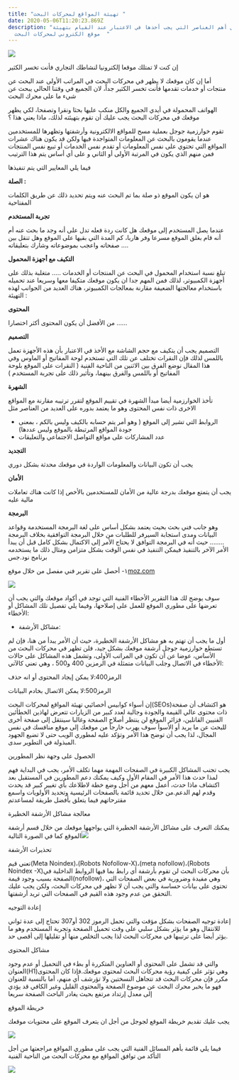 ```yaml
---
title: "تهيئة المواقع لمحركات البحث "
date: 2020-05-06T11:20:23.869Z
description: "ما هي أهم العناصر التي يجب أخذها في الاعتبار عند القيام بتهيئة
  موقع الكتروني لمحركات البحث  "
---
```

![](https://lh5.googleusercontent.com/HOZr9aWB2m-5fGWpKN8z3bB6WkqC1gSACpIvyf-uAICdyu2ygmFUK-YjXFNk1RuJ49TGEwlwEKSLo88Q46hb96T8TO1Rbg4tgeXGdfOGRPiYoXidJoZL3YJ7KcBEJxWMIz__YUmR)

إن كنت لا تمتلك موقعا إلكترونيا لنشاطك التجاري فأنت تخسر الكثير

أما إن كان موقعك لا يظهر في محركات البحث في المراتب الأولى عند البحث عن منتجات أو خدمات تقدمها فأنت تخسر الكثير جداً، لان الجميع في وقتنا الحالي يبحث عن شيء ما على محرك البحث

الهواتف المحمولة في أيدي الجميع والكل منكب عليها بحثا ونقرا وتصفحا، لكي يظهر موقعك في محركات البحث يجب عليك أن تقوم بتهيئته لذلك، ماذا يعني هذا ؟

تقوم خوارزمية جوجل بعملية مسح للمواقع الالكترونية وأرشفتها وتظهرها للمستخدمين عندما يقومون بالبحث عن المعلومات المتواجدة فيها ولكن قد يكون هناك عشرات المواقع التي تحتوي على نفس المعلومات أو تقدم نفس الخدمات أو تبيع نفس المنتجات فمن منهم الذي يكون في المرتبة الأولى أو الثاني و على أي أساس يتم هذا الترتيب

فيما يلي المعايير التي يتم تنفيذها

**الصلة :**

هو ان يكون الموقع ذو صلة بما تم البحث عنه ويتم تحديد ذلك عن طريق الكلمات المفتاحية

**تجربة المستخدم**

عندما يصل المستخدم إلى موقعك هل كانت ردة فعله تدل على أنه وجد ما بحث عنه أم أنه قام بغلق الموقع مسرعا وفر هاربا، كم المدة التي بقيها على الموقع وهل تنقل بين صفحاته واعجب بموضوعاته وشارك بتعليقاته ….

**التكيف مع أجهزة المحمول**

تبلغ نسبة استخدام المحمول في البحث عن المنتجات أو الخدمات ….. متغلبة بذلك على أجهزة الكمبيوتر، لذلك فمن المهم جدا ان يكون موقعك متكيفا معها وسريعا عند تحميله باستخدام معالجتها الضعيفة مقارنة بمعالجات الكمبيوتر، هناك العديد من الجوانب لهذه التهيئة :

 **المحتوى**

من الأفضل أن يكون المحتوى أكثر اختصارا ……

 **التصميم**

التصميم يجب أن يتكيف مع حجم الشاشة مع الأخذ في الاعتبار بأن هذه الأجهزة تعمل باللمس لذلك فإن النقرات تختلف عن تلك التي تستخدم لوحة المفاتيح أو الماوس وفي هذا المقال نوضع الفرق بين الاثنين من الناحية الفنية ( النقرات على الموقع بلوحة المفاتيح أو باللمس والفرق بينهما، وتأثير ذلك على تجربة المستخدم )

**الشهرة**

تأخذ الخوارزمية أيضا مبدأ الشهرة في تقييم الموقع لتقرر ترتيبه مقارنة مع المواقع الاخرى ذات نفس المحتوى وهو ما يعتمد بدوره على العديد من العناصر مثل

* الروابط التي تشير إلى الموقع ( وهو أمر يتم حسابه بالكيف وليس بالكم ، بمعنى جودة المواقع المرتبطة بالموقع وليس عددها)
* عدد المشاركات على مواقع التواصل الاجتماعي والتعليقات

**التجديد**

يجب أن تكون البيانات والمعلومات الواردة في موقعك محدثة بشكل دوري

**الأمان**

يجب أن يتمتع موقعك بدرجة عالية من الأمان للمستخدمين بالأخص إذا كانت هناك تعاملات مالية عليه

 **البرمجة**

وهو جانب فني بحث بحيث يعتمد بشكل أساس على لغة البرمجة المستخدمة وقواعد البيانات ومدى استجابة السيرفر للطلبات من خلال البرمجة التوافقية بخلاف البرمجة …….. حيث أنه في البرمجة التوافق لا يحتاج الأمر إلى الاكتمال بشكل كامل قبل أن يبدأ الأمر الآخر بالتنفيذ فيمكن التنفيذ في نفس الوقت بشكل متزامن ومثال ذلك ما يستخدمه برنامج نود.جس

١- أحصل على تقرير فني مفصل من خلال موقع[moz.com](http://moz.com)



![](https://lh5.googleusercontent.com/HC-MgzttKgoLLZ_rsZ3Usn9MZYL_kHV1xBmFlM0Q8quVCY5hAJ74PU327bZOqdoPhFASy1yvZRDxIvGDhPRHkuTh7Gx3WMveY01t0hA3GkUPrsOYP7WtlWS0Ig84thgBOS2s72c)



سوف يوضح لك هذا التقرير الأخطاء الفنية التي توجد في أكواد موقعك والتي يجب أن تعرضها على مطوري الموقع للعمل على إصلاحها، وفيما يلي تفصيل تلك المشاكل أو الأخطاء:

* مشاكل الأرشفة:

أول ما يجب أن تهتم به هو مشاكل الأرشفة الخطيرة، حيث أن الأمر يبدأ من هنا، فإن لم تستطع خوارزمية جوجل أرشفة موقعك بشكل جيد، فلن تظهر في محركات البحث من الأساس، عوضا عن أن تكون في المراتب الأولى، وتشمل هذه المشاكل على حالات الأخطاء في الاتصال وجلب البيانات متمثلة في الرمزين 400 و500 ، وهي تعني كالآتي:

الرمز400:لا يمكن إيجاد المحتوى أو انه حذف

الرمز500:لا يمكن الاتصال بخادم البيانات

إن أسواء كوابيس أخصائيي تهيئة المواقع لمحركات البحث(SEOs)هو اكتشاف أن صفحة ذات محتوى عالي القيمة والجودة وجالبة لعدد كبير من الزيارات تتعرض لهاذين الخطأئين الفنيين القاتلين، فزائر الموقع لن ينتظر أصلاح الصفحة وغالبا سينتقل إلى صفحة أخرى للبحث عن ما يريد أو الأسوأ سوف يهرب خارجاً من موقعك إلى موقع منافسك في نفس المجال، لذا يجب أن توضح هذا الأمر وتؤكد عليه لمطوري الويب حتى لا تضيع الجهود المبذولة في التطوير سدى.

الحصول على وجهة نظر المطورين

يجب تجنب المشاكل الكبيرة في الصفحات المهمة مهما تكلف الأمر، يجب في البداية فهم لمذا حدث هذا الأمر في المقام الأول وكيف يمكنك دعم المطورين في المستقبل بعد اكتشاف ماذا حدث، أعمل معهم من أجل وضع خطة لاطلاعك بأي تغيير كبير قد يحدث وقدم لهم الدعم.من خلال تحديد قائمة بالصفحات الرئيسية وتحديد الأولويات واسمع مقترحاتهم فيما يتعلق بأفضل طريقة لمساعدتم



معالجة مشاكل الأرشفة الخطيرة

يمكنك التعرف على مشاكل الأرشفة الخطيرة التي يواجهها موقعك من خلال قسم أرشفة الموقع كما في الصورة التالية![](https://lh6.googleusercontent.com/ykI7MGEec-ZFasDcV_HV1VcpFR2IW8Eyg41oduzHeP7B02MZHJR6dE4DAYhs-UDHXAUKI5GN14ownRmuMaGEZeXXIab6eSiQ4yrjhnoKIFh3U2tH3WySfqeGLnZSV7-KkTOqU44)

تحذيرات الأرشفة

تعني قيم(Meta Noindex)،(Robots Nofollow-X)،(meta nofollow)،(Robots Noindex -X)بأن محركات البحث لن تقوم بأرشفة أي رابط بما فيها الروابط الداخلية في الصفحة بسبب وجود قيمة(nofollow)، وهي مفيدة وضرورية في بعض الصفحات التي تحتوي على بيانات حساسة والتي يجب أن لا تظهر في محركات البحث، ولكن يجب عليك التحقق من عدم وجود هذه القيم في الصفحات التي تريد أرشفتها.

إعادة التوجيه

إعادة توجيه الصفحات بشكل مؤقت والتي تحمل الرموز 302 أو307 تحتاج إلى عدة ثواني للانتقال وهو ما يؤثر بشكل سلبي على وقت تحميل الصفحة وتجربة المستخدم وهو ما يؤثر أيضا على ترتيبها في محركات البحث لذا يجب التخلص منها أو تقليلها إلى أقصى حد.

مشاكل المحتوى

والتي قد تشمل على المحتوى أو العناوين المتكررة أو بطء في التحميل أو عدم وجود العنوان(H1)وهي تؤثر على كيفية رؤية محركات البحث لمحتوى موقعك.فإذا كان المحتوى مكرر فإن محركات البحث قد تتجاهل النسختين ولا تؤرشف أي منهم، أما بالنسبة للعنوان فهو ما يخبر محرك البحث عن موضوع الصفحة والمحتوى القليل وغير الكافي قد يؤدي إلى معدل إرتداد مرتفع بحيث يغادر الباحث الصفحة سريعا

خريطة الموقع

يجب عليك تقديم خريطة الموقع لجوجل من أجل ان يتعرف الموقع على محتويات موقعك



![](https://lh3.googleusercontent.com/pPAvnnH4gKksOJfa43mxQgkSGicDoY68S7s1ysTFigJPlfheocVqIAGfrr7C3kFRgW2_FjSCcf4TVLQvJsiTFedF-6o1pOrttEez76mNrQ0BIu3vBOHvVrkNc6tqCDOTBmAx9uw)

فيما يلي قائمة بأهم المسائل الفنية التي يجب على مطوري المواقع مراجعتها من أجل التأكد من توافق المواقع مع محركات البحث من الناحية الفنية

![](img/image2-1-.png)